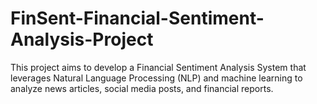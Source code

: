 # FinSent-Financial-Sentiment-Analysis-Project
This project aims to develop a Financial Sentiment Analysis System that leverages Natural Language Processing (NLP) and machine learning to analyze news articles, social media posts, and financial reports.
